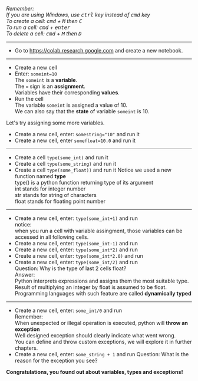 *Remember:*  
*If you are using Windows, use <kbd>ctrl</kbd> key instead of <kbd>cmd</kbd> key*  
*To create a cell: <kbd>cmd</kbd> + <kbd>M</kbd> then <kbd>C</kbd>*  
*To run a cell: <kbd>cmd</kbd> + <kbd>enter</kbd>*  
*To delete a cell: <kbd>cmd</kbd> + <kbd>M</kbd> then <kbd>D</kbd>*  

---
* Go to https://colab.research.google.com and create a new notebook.
---
* Create a new cell
* Enter: `someint=10`    
  The `someint` is a **variable**.  
  The `=` sign is an **assignment**.  
  Variables have their corresponding **values**.  
* Run the cell  
  The variable `someint` is assigned a value of 10.  
  We can also say that the **state** of variable `someint` is 10.  
  
  
Let's try assigning some more variables.  
* Create a new cell, enter: `somestring="10"` and run it
* Create a new cell, enter `somefloat=10.0` and run it
---
* Create a cell `type(some_int)` and run it
* Create a cell `type(some_string)` and run it
* Create a cell `type(some_float))` and run it
  Notice we used a new function named **type**  
  type() is a python function returning type of its argument  
  int stands for integer number  
  str stands for string of characters  
  float stands for floating point number  
---
* Create a new cell, enter: `type(some_int+1)` and run  
  notice:  
  when you run a cell with variable assingment, those variables can be accessed in all following cells.
* Create a new cell, enter: `type(some_int-1)` and run  
* Create a new cell, enter: `type(some_int*2)` and run  
* Create a new cell, enter: `type(some_int*2.0)` and run  
* Create a new cell, enter: `type(some_int/2)` and run  
  Question: Why is the type of last 2 cells float?  
  Answer:  
  Python interprets expressions and assigns them the most suitable type.  
  Result of multiplying an integer by float is assumed to be float.
  Programming languages with such feature are called **dynamically typed**
---
* Create a new cell, enter: `some_int/0` and run  
  Remember:  
  When unexpected or illegal operation is executed, python will **throw an exception**  
  Well designed exception should clearly indicate what went wrong.  
  You can define and throw custom exceptions, we will explore it in further chapters.
* Create a new cell, enter: `some_string + 1` and run
  Question: What is the reason for the exception you see?

**Congratulations, you found out about variables, types and exceptions!**

    
